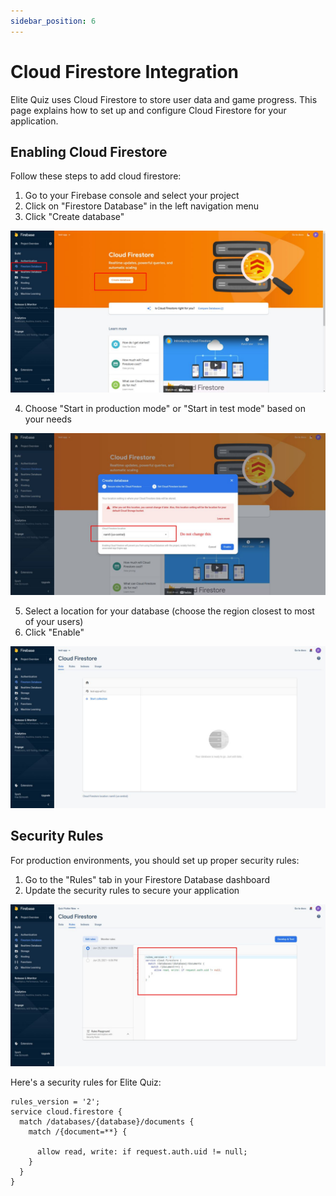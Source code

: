 ```yaml
---
sidebar_position: 6
---
```


# Cloud Firestore Integration

Elite Quiz uses Cloud Firestore to store user data and game progress. This page explains how to set up and configure Cloud Firestore for your application.

## Enabling Cloud Firestore

Follow these steps to add cloud firestore:

1. Go to your Firebase console and select your project
2. Click on "Firestore Database" in the left navigation menu
3. Click "Create database"

![Enable Firestore 1](../../static/img/web/addFirestore.jpg)

4. Choose "Start in production mode" or "Start in test mode" based on your needs

![Enable Firestore 2](../../static/img/web/addFirestore2.jpg)

5. Select a location for your database (choose the region closest to most of your users)
6. Click "Enable"

![Enable Firestore 3](../../static/img/web/addFirestore3.jpg)

## Security Rules

For production environments, you should set up proper security rules:

1. Go to the "Rules" tab in your Firestore Database dashboard
2. Update the security rules to secure your application

![Change Security Rules](../../static/img/web/addFirestore4.jpg)

Here's a security rules for Elite Quiz:

```
rules_version = '2';
service cloud.firestore {
  match /databases/{database}/documents {
    match /{document=**} {
      
      allow read, write: if request.auth.uid != null;
    }
  }
}
```

